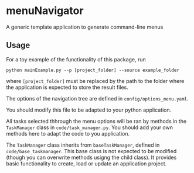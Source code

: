 # menuNavigator
A generic template application to generate command-line menus

## Usage

For a toy example of the functionality of this package, run

    python mainExample.py --p [project_folder] --source example_folder
    
where `[project_folder]` must be replaced by the path to the folder where the application is expected to store the result files.

The options of the navigation tree are defined in `config/options_menu.yaml`.

You should modify this file to be adapted to your python application.

All tasks selected thhrough the menu options will be ran by methods in the `TaskManager` class in `code/task_manager.py`. You should add your own methods here to adapt the code to you application.

The `TaskManager` class inherits from `baseTaskManager`, defined in `code/base_taskmanager`. This base class is not expected to be modified (though you can overwrite methods usigng the child class). It provides basic functionality to create, load or update an application project.


